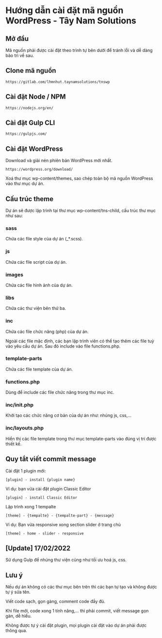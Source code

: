 # Hướng dẫn cài đặt mã nguồn WordPress - Tây Nam Solutions

## Mở đầu

Mã nguồn phải được cài đặt theo trình tự bên dưới để tránh lỗi và dễ dàng bảo trì về sau.

## Clone mã nguồn

```
https://gitlab.com/lhmnhut.taynamsolutions/tnswp
```

## Cài đặt Node / NPM

```
https://nodejs.org/en/
```

## Cài đặt Gulp CLI

```
https://gulpjs.com/
```

## Cài đặt WordPress

Download và giải nén phiên bản WordPress mới nhất.

```
https://wordpress.org/download/
```

Xoá thư mục wp-content/themes, sao chép toàn bộ mã nguồn WordPress vào thư mục dự án.

## Cấu trúc theme

Dự án sẽ được lập trình tại thư mục wp-content/tns-child, cấu trúc thư mục như sau:

### sass

Chứa các file style của dự án (_*.scss).

### js

Chứa các file script của dự án.

### images

Chứa các file hình ảnh của dự án.

### libs

Chứa các thư viện bên thứ ba.

### inc

Chứa các file chức năng (php) của dự án.

Ngoài các file mặc định, các bạn lập trình viên có thể tạo thêm các file tuỳ vào
yêu cầu dự án. Sau đó include vào file functions.php.

### template-parts

Chứa các file template của dự án.

### functions.php

Dùng để include các file chức năng trong thư mục inc.

### inc/init.php

Khởi tạo các chức năng cơ bản của dự án như: nhúng js, css,...

### inc/layouts.php

Hiển thị các file template trong thư mục template-parts vào đúng vị trí được thiết kế.

## Quy tắt viết commit message

Cài đặt 1 plugin mới:

```
[plugin] - install {plugin name}
```

Ví dụ: bạn vừa cài đặt plugin Classic Editor

```
[plugin] - install Classic Editor
```

Lập trình xong 1 tempalte

```
[theme] - {tempalte} - {tempalte-part} - {message}
```

Ví dụ: Bạn vừa responsive xong section slider ở trang chủ

```
[theme] - home - slider - responsive
```

## [Update] 17/02/2022

Sử dụng Gulp để nhúng thư viện củng như tối ưu hoá js, css.

## Lưu ý

Nếu dự án không có các thư mục bên trên thì các bạn tự tạo và không được tự ý sửa tên.

Viết code sạch, gọn gàng, comment code đầy đủ.

Khi file mới, code xong 1 tính năng,... thì phải commit, viết message gọn gàn, dễ hiểu.

Không được tự ý cài đặt plugin, mọi plugin cài đặt vào dự án phải được thông qua.
